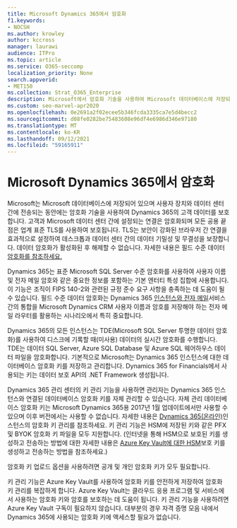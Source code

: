 ```yaml
---
title: Microsoft Dynamics 365에서 암호화
f1.keywords:
- NOCSH
ms.author: krowley
author: kccross
manager: laurawi
audience: ITPro
ms.topic: article
ms.service: O365-seccomp
localization_priority: None
search.appverid:
- MET150
ms.collection: Strat_O365_Enterprise
description: Microsoft에서 암호화 기술을 사용하여 Microsoft 데이터베이스에 저장되어 있는 동안 및 전송 중일 때 Microsoft Dynamics 365의 고객 데이터를 보호하는 방법을 알아보습니다.
ms.custom: seo-marvel-apr2020
ms.openlocfilehash: 0e2691a2f02ecee5b346fcda3335ca7e5d4becc2
ms.sourcegitcommit: d08fe0282be75483608e96df4e6986d346e97180
ms.translationtype: MT
ms.contentlocale: ko-KR
ms.lasthandoff: 09/12/2021
ms.locfileid: "59165911"
---
```

# <a name="encryption-in-microsoft-dynamics-365"></a>Microsoft Dynamics 365에서 암호화

Microsoft는 Microsoft 데이터베이스에 저장되어 있으며 사용자 장치와 데이터 센터 간에 전송되는 동안에는 암호화 기술을 사용하여 Dynamics 365의 고객 데이터를 보호합니다. 고객과 Microsoft 데이터 센터 간에 설정되는 연결은 암호화되며 모든 공용 끝점은 업계 표준 TLS를 사용하여 보호됩니다. TLS는 보안이 강화된 브라우저 간 연결을 효과적으로 설정하여 데스크톱과 데이터 센터 간의 데이터 기밀성 및 무결성을 보장합니다. 데이터 암호화가 활성화된 후 해제할 수 없습니다. 자세한 내용은 필드 수준 데이터 [암호화를 참조하세요.](/previous-versions/dynamicscrm-2016/developers-guide/dn481562(v=crm.8))

Dynamics 365는 표준 Microsoft SQL Server 수준 암호화를 사용하여 사용자 이름 및 전자 메일 암호와 같은 중요한 정보를 포함하는 기본 엔터티 특성 집합에 사용합니다. 이 기능은 조직이 FIPS 140-2와 관련된 규정 준수 요구 사항을 충족하는 데 도움이 될 수 있습니다. 필드 수준 데이터 암호화는 Dynamics 365 [인스턴스와 전자 메일](/previous-versions/dynamicscrm-2016/administering-dynamics-365/hh699800(v=crm.8))서비스 간의 통합을 Microsoft Dynamics CRM 사용자 이름과 암호를 저장해야 하는 전자 메일 라우터를 활용하는 시나리오에서 특히 중요합니다.

Dynamics 365의 모든 [](/sql/relational-databases/security/encryption/transparent-data-encryption) 인스턴스는 TDE(Microsoft SQL Server 투명한 데이터 암호화)를 사용하여 디스크에 기록할 때(미사용) 데이터의 실시간 암호화를 수행합니다. TDE는 데이터 SQL Server, Azure SQL Database 및 Azure SQL 웨어하우스 데이터 파일을 암호화합니다. 기본적으로 Microsoft는 Dynamics 365 인스턴스에 대한 데이터베이스 암호화 키를 저장하고 관리합니다. Dynamics 365 for Financials에서 사용되는 키는 데이터 보호 API의 .NET Framework 생성됩니다.

Dynamics 365 관리 센터의 키 관리 기능을 사용하면 관리자는 Dynamics 365 인스턴스와 연결된 데이터베이스 암호화 키를 자체 관리할 수 있습니다. 자체 관리 데이터베이스 암호화 키는 Microsoft Dynamics 365용 2017년 1월 업데이트에서만 사용할 수 있으며 이후 버전에서는 사용할 수 없습니다. 자세한 내용은 [Dynamics 365(온라인)](/dynamics365/customer-engagement/admin/manage-encryption-keys-instance)인스턴스의 암호화 키 관리를 참조하세요. 키 관리 기능은 HSM에 저장된 키와 같은 PFX 및 BYOK 암호화 키 파일을 모두 지원합니다. (인터넷을 통해 HSM으로 보호된 키를 생성하고 전송하는 방법에 대한 자세한 내용은 [Azure Key Vault에 대한 HSM](/azure/key-vault/key-vault-hsm-protected-keys)보호 키를 생성하고 전송하는 방법을 참조하세요.)

암호화 키 업로드 옵션을 사용하려면 공개 및 개인 암호화 키가 모두 필요합니다.

키 관리 기능은 Azure Key Vault를 사용하여 암호화 키를 안전하게 저장하여 암호화 키 관리를 복잡하게 합니다. Azure Key Vault는 클라우드 응용 프로그램 및 서비스에서 사용하는 암호화 키와 암호를 보호하는 데 도움이 됩니다. 키 관리 기능을 사용하려면 Azure Key Vault 구독이 필요하지 않습니다. 대부분의 경우 자격 증명 모음 내에서 Dynamics 365에 사용되는 암호화 키에 액세스할 필요가 없습니다.